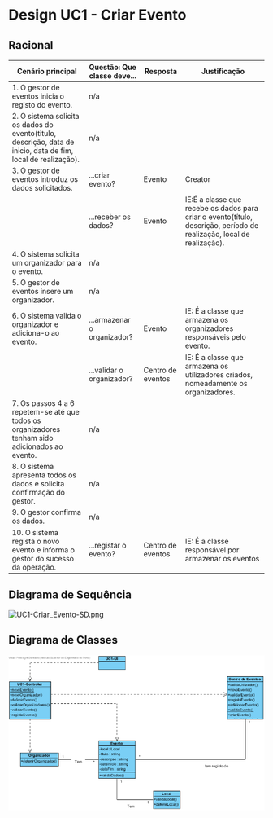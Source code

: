 # Design UC1 - Criar Evento

## Racional ##

| Cenário principal                                                                                              | Questão: Que classe deve... | Resposta          | Justificação                                                                                                          |
|----------------------------------------------------------------------------------------------------------------|-----------------------------|-------------------|-----------------------------------------------------------------------------------------------------------------------|
| 1. O gestor de eventos inicia o registo do evento.                                                             | n/a                         |                   |                                                                                                                       |
| 2. O sistema solicita os dados do evento(titulo, descrição, data de inicio, data de fim, local de realização). | n/a                         |                   |                                                                                                                       |
| 3. O gestor de eventos introduz os dados solicitados.                                                          | ...criar evento?            | Evento            | Creator                                                                                                               |
|                                                                                                                | ...receber os dados?        | Evento       | IE:É a classe que recebe os dados para criar o evento(título, descrição, período de realização, local de realização). |
| 4. O sistema solicita um organizador para o evento.                                                            | n/a                         |                   |                                                                                                                       |
| 5. O gestor de eventos insere um organizador.                                                                  | n/a                         |                   |                                                                                                                       |
| 6. O sistema valida o organizador e adiciona-o ao evento.                                                      | ...armazenar o organizador? | Evento            | IE: É a classe que armazena os organizadores responsáveis pelo evento.                                                |
|                                                                                                                | ...validar o organizador?   | Centro de eventos | IE: É a classe que armazena os utilizadores criados, nomeadamente os organizadores.                                   |
| 7. Os passos 4 a 6 repetem-se até que todos os organizadores tenham sido adicionados ao evento.                | n/a                         |                   |                                                                                                                       |
| 8. O sistema apresenta todos os dados e solicita confirmação do gestor.                                        | n/a                         |                   |                                                                                                                       |
| 9. O gestor confirma os dados.                                                                                 | n/a                         |                   |                                                                                                                       |
| 10. O sistema regista o novo evento e informa o gestor do sucesso da operação.                                 | ...registar o evento?       | Centro de eventos | IE: É a classe responsável por armazenar os eventos                                                                  |                                                                              


##	Diagrama de Sequência ##
![UC1-Criar_Evento-SD.png](../Imagens/Desing/UC1-Cria_Evento-SD.png)


##	Diagrama de Classes ##
![UC1-Criar_Evento-ClassDiagram.png](../Imagens/Desing/UC1-Criar_Evento-ClassDiagram.png)
